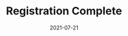 ---
layout: blocks
title: Registration Complete
date: 2021-07-21
page_sections:
  - block: hero-1
    headline: <strong>Registration complete!</strong>
    content:
        <strong>In the meantime... </strong><br>
        1. Hold tight - you'll be added to a private group by August 5.<br>
        2. After you're added, submit your <strong>check-in by Sunday, August 8</strong>.<br>
        3. Email us at team@themoai.org if you have any questions.<br>
---